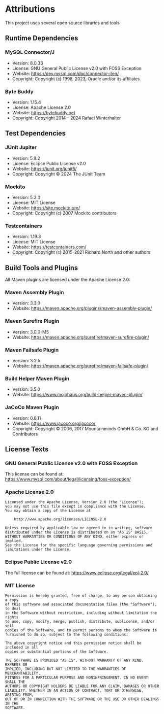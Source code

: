 # Attributions

This project uses several open source libraries and tools.

## Runtime Dependencies

### MySQL Connector/J
- Version: 8.0.33
- License: GNU General Public License v2.0 with FOSS Exception
- Website: https://dev.mysql.com/doc/connector-j/en/
- Copyright: Copyright (c) 1998, 2023, Oracle and/or its affiliates.

### Byte Buddy
- Version: 1.15.4
- License: Apache License 2.0
- Website: https://bytebuddy.net
- Copyright: Copyright 2014 - 2024 Rafael Winterhalter

## Test Dependencies

### JUnit Jupiter
- Version: 5.8.2
- License: Eclipse Public License v2.0
- Website: https://junit.org/junit5/
- Copyright: Copyright © 2024 The JUnit Team

### Mockito
- Version: 5.2.0
- License: MIT License
- Website: https://site.mockito.org/
- Copyright: Copyright (c) 2007 Mockito contributors

### Testcontainers
- Version: 1.19.3
- License: MIT License
- Website: https://testcontainers.com/
- Copyright: Copyright (c) 2015-2021 Richard North and other authors

## Build Tools and Plugins

All Maven plugins are licensed under the Apache License 2.0:

### Maven Assembly Plugin
- Version: 3.3.0
- Website: https://maven.apache.org/plugins/maven-assembly-plugin/

### Maven Surefire Plugin
- Version: 3.0.0-M5
- Website: https://maven.apache.org/surefire/maven-surefire-plugin/

### Maven Failsafe Plugin
- Version: 3.2.5
- Website: https://maven.apache.org/surefire/maven-failsafe-plugin/

### Build Helper Maven Plugin
- Version: 3.5.0
- Website: https://www.mojohaus.org/build-helper-maven-plugin/

### JaCoCo Maven Plugin
- Version: 0.8.11
- Website: https://www.jacoco.org/jacoco/
- Copyright: Copyright © 2006, 2017 Mountainminds GmbH & Co. KG and Contributors


## License Texts

### GNU General Public License v2.0 with FOSS Exception
This license can be found at: https://www.mysql.com/about/legal/licensing/foss-exception/

### Apache License 2.0
```
Licensed under the Apache License, Version 2.0 (the "License");
you may not use this file except in compliance with the License.
You may obtain a copy of the License at

    http://www.apache.org/licenses/LICENSE-2.0

Unless required by applicable law or agreed to in writing, software
distributed under the License is distributed on an "AS IS" BASIS,
WITHOUT WARRANTIES OR CONDITIONS OF ANY KIND, either express or implied.
See the License for the specific language governing permissions and
limitations under the License.
```

### Eclipse Public License v2.0
The full license can be found at: https://www.eclipse.org/legal/epl-2.0/

### MIT License
```
Permission is hereby granted, free of charge, to any person obtaining a copy
of this software and associated documentation files (the "Software"), to deal
in the Software without restriction, including without limitation the rights
to use, copy, modify, merge, publish, distribute, sublicense, and/or sell
copies of the Software, and to permit persons to whom the Software is
furnished to do so, subject to the following conditions:

The above copyright notice and this permission notice shall be included in all
copies or substantial portions of the Software.

THE SOFTWARE IS PROVIDED "AS IS", WITHOUT WARRANTY OF ANY KIND, EXPRESS OR
IMPLIED, INCLUDING BUT NOT LIMITED TO THE WARRANTIES OF MERCHANTABILITY,
FITNESS FOR A PARTICULAR PURPOSE AND NONINFRINGEMENT. IN NO EVENT SHALL THE
AUTHORS OR COPYRIGHT HOLDERS BE LIABLE FOR ANY CLAIM, DAMAGES OR OTHER
LIABILITY, WHETHER IN AN ACTION OF CONTRACT, TORT OR OTHERWISE, ARISING FROM,
OUT OF OR IN CONNECTION WITH THE SOFTWARE OR THE USE OR OTHER DEALINGS IN THE
SOFTWARE.
```
